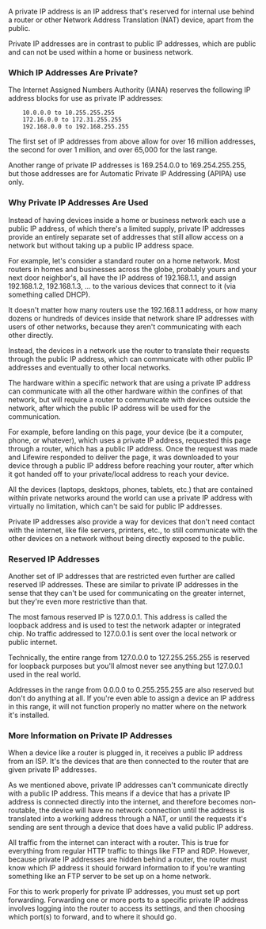 

A private IP address is an IP address that's reserved for internal use behind a router or other Network Address Translation (NAT) device, apart from the public.

Private IP addresses are in contrast to public IP addresses, which are public and can not be used within a home or business network.

### Which IP Addresses Are Private? 



The Internet Assigned Numbers Authority (IANA) reserves the following IP address blocks for use as private IP addresses:

```
    10.0.0.0 to 10.255.255.255
    172.16.0.0 to 172.31.255.255
    192.168.0.0 to 192.168.255.255
```

The first set of IP addresses from above allow for over 16 million addresses, the second for over 1 million, and over 65,000 for the last range.

Another range of private IP addresses is 169.254.0.0 to 169.254.255.255, but those addresses are for Automatic Private IP Addressing (APIPA) use only.

### Why Private IP Addresses Are Used 

Instead of having devices inside a home or business network each use a public IP address, of which there's a limited supply, private IP addresses provide an entirely separate set of addresses that still allow access on a network but without taking up a public IP address space.

For example, let's consider a standard router on a home network. Most routers in homes and businesses across the globe, probably yours and your next door neighbor's, all have the IP address of 192.168.1.1, and assign 192.168.1.2, 192.168.1.3, ... to the various devices that connect to it (via something called DHCP).

It doesn't matter how many routers use the 192.168.1.1 address, or how many dozens or hundreds of devices inside that network share IP addresses with users of other networks, because they aren't communicating with each other directly.

Instead, the devices in a network use the router to translate their requests through the public IP address, which can communicate with other public IP addresses and eventually to other local networks.

The hardware within a specific network that are using a private IP address can communicate with all the other hardware within the confines of that network, but will require a router to communicate with devices outside the network, after which the public IP address will be used for the communication.

For example, before landing on this page, your device (be it a computer, phone, or whatever), which uses a private IP address, requested this page through a router, which has a public IP address. Once the request was made and Lifewire responded to deliver the page, it was downloaded to your device through a public IP address before reaching your router, after which it got handed off to your private/local address to reach your device.

All the devices (laptops, desktops, phones, tablets, etc.) that are contained within private networks around the world can use a private IP address with virtually no limitation, which can't be said for public IP addresses.

Private IP addresses also provide a way for devices that don't need contact with the internet, like file servers, printers, etc., to still communicate with the other devices on a network without being directly exposed to the public.

### Reserved IP Addresses 

Another set of IP addresses that are restricted even further are called reserved IP addresses. These are similar to private IP addresses in the sense that they can't be used for communicating on the greater internet, but they're even more restrictive than that.

The most famous reserved IP is 127.0.0.1. This address is called the loopback address and is used to test the network adapter or integrated chip. No traffic addressed to 127.0.0.1 is sent over the local network or public internet.

Technically, the entire range from 127.0.0.0 to 127.255.255.255 is reserved for loopback purposes but you'll almost never see anything but 127.0.0.1 used in the real world.

Addresses in the range from 0.0.0.0 to 0.255.255.255 are also reserved but don't do anything at all. If you're even able to assign a device an IP address in this range, it will not function properly no matter where on the network it's installed.

### More Information on Private IP Addresses 

When a device like a router is plugged in, it receives a public IP address from an ISP. It's the devices that are then connected to the router that are given private IP addresses.

As we mentioned above, private IP addresses can't communicate directly with a public IP address. This means if a device that has a private IP address is connected directly into the internet, and therefore becomes non-routable, the device will have no network connection until the address is translated into a working address through a NAT, or until the requests it's sending are sent through a device that does have a valid public IP address.

All traffic from the internet can interact with a router. This is true for everything from regular HTTP traffic to things like FTP and RDP. However, because private IP addresses are hidden behind a router, the router must know which IP address it should forward information to if you're wanting something like an FTP server to be set up on a home network.

For this to work properly for private IP addresses, you must set up port forwarding. Forwarding one or more ports to a specific private IP address involves logging into the router to access its settings, and then choosing which port(s) to forward, and to where it should go.


